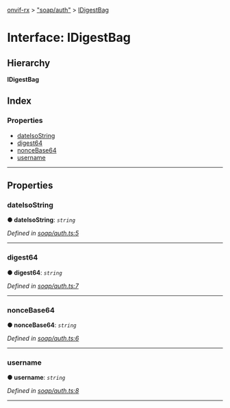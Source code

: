[onvif-rx](../README.md) > ["soap/auth"](../modules/_soap_auth_.md) > [IDigestBag](../interfaces/_soap_auth_.idigestbag.md)

# Interface: IDigestBag

## Hierarchy

**IDigestBag**

## Index

### Properties

* [dateIsoString](_soap_auth_.idigestbag.md#dateisostring)
* [digest64](_soap_auth_.idigestbag.md#digest64)
* [nonceBase64](_soap_auth_.idigestbag.md#noncebase64)
* [username](_soap_auth_.idigestbag.md#username)

---

## Properties

<a id="dateisostring"></a>

###  dateIsoString

**● dateIsoString**: *`string`*

*Defined in [soap/auth.ts:5](https://github.com/patrickmichalina/onvif-rx/blob/1596479/src/soap/auth.ts#L5)*

___
<a id="digest64"></a>

###  digest64

**● digest64**: *`string`*

*Defined in [soap/auth.ts:7](https://github.com/patrickmichalina/onvif-rx/blob/1596479/src/soap/auth.ts#L7)*

___
<a id="noncebase64"></a>

###  nonceBase64

**● nonceBase64**: *`string`*

*Defined in [soap/auth.ts:6](https://github.com/patrickmichalina/onvif-rx/blob/1596479/src/soap/auth.ts#L6)*

___
<a id="username"></a>

###  username

**● username**: *`string`*

*Defined in [soap/auth.ts:8](https://github.com/patrickmichalina/onvif-rx/blob/1596479/src/soap/auth.ts#L8)*

___

